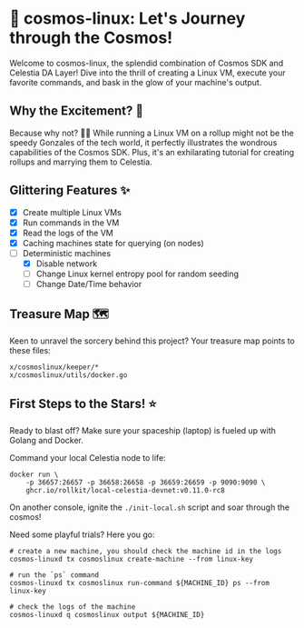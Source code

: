 # 🚀 cosmos-linux: Let's Journey through the Cosmos!
Welcome to cosmos-linux, the splendid combination of Cosmos SDK and Celestia DA Layer! Dive into the thrill of creating a Linux VM, execute your favorite commands, and bask in the glow of your machine's output.

## Why the Excitement? 🌌
Because why not? 🤷‍♂️ While running a Linux VM on a rollup might not be the speedy Gonzales of the tech world, it perfectly illustrates the wondrous capabilities of the Cosmos SDK. Plus, it's an exhilarating tutorial for creating rollups and marrying them to Celestia.

## Glittering Features ✨
- [x] Create multiple Linux VMs
- [x] Run commands in the VM
- [x] Read the logs of the VM 
- [x] Caching machines state for querying (on nodes)
- [ ] Deterministic machines
  - [x] Disable network
  - [ ] Change Linux kernel entropy pool for random seeding
  - [ ] Change Date/Time behavior

## Treasure Map 🗺️
Keen to unravel the sorcery behind this project? Your treasure map points to these files:
```
x/cosmoslinux/keeper/*
x/cosmoslinux/utils/docker.go
```
 
## First Steps to the Stars! ⭐️
Ready to blast off? Make sure your spaceship (laptop) is fueled up with Golang and Docker.

Command your local Celestia node to life:
```
docker run \
    -p 36657:26657 -p 36658:26658 -p 36659:26659 -p 9090:9090 \
    ghcr.io/rollkit/local-celestia-devnet:v0.11.0-rc8
```

On another console, ignite the `./init-local.sh` script and soar through the cosmos!

Need some playful trials? Here you go:
```
# create a new machine, you should check the machine id in the logs
cosmos-linuxd tx cosmoslinux create-machine --from linux-key

# run the `ps` command
cosmos-linuxd tx cosmoslinux run-command ${MACHINE_ID} ps --from linux-key

# check the logs of the machine
cosmos-linuxd q cosmoslinux output ${MACHINE_ID}
```
